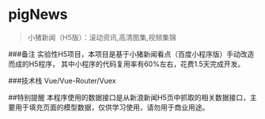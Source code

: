 # pigNews

> 小猪新闻（H5版）：滚动资讯,高清图集,视频集锦

###备注
实验性H5项目，本项目是基于小猪新闻看点（百度小程序版）手动改造而成的H5程序，
其中小程序的代码复用率有60%左右，花费1.5天完成开发。

###技术栈
Vue/Vue-Router/Vuex

##特别提醒
本程序使用的数据接口是从新浪新闻H5页中抓取的相关数据接口，主要用于填充页面的模型数据，仅供学习使用，请勿用于商业用途。
